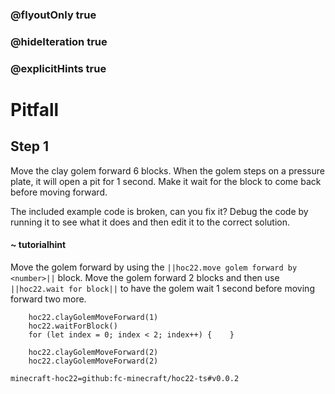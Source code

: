 ### @flyoutOnly true
### @hideIteration true
### @explicitHints true


# Pitfall

## Step 1
Move the clay golem forward 6 blocks. When the golem steps on a pressure plate, it will open a pit for 1 second. Make it wait for the block to come back before moving forward.

The included example code is broken, can you fix it? Debug the code by running it to see what it does and then edit it to the correct solution.

#### ~ tutorialhint 
Move the golem forward by using the ``||hoc22.move golem forward by <number>||`` block. Move the golem forward 2 blocks and then use ``||hoc22.wait for block||`` to have the golem wait 1 second before moving forward two more.



```ghost
    hoc22.clayGolemMoveForward(1)
    hoc22.waitForBlock()
    for (let index = 0; index < 2; index++) {    }
```
```template
    hoc22.clayGolemMoveForward(2) 
    hoc22.clayGolemMoveForward(2)    
```
```package
minecraft-hoc22=github:fc-minecraft/hoc22-ts#v0.0.2
```